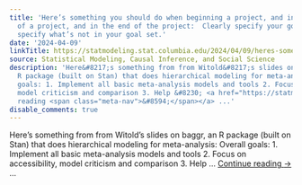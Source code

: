 ```yaml
---
title: 'Here’s something you should do when beginning a project, and in the middle
  of a project, and in the end of the project:  Clearly specify your goals, and also
  specify what’s not in your goal set.'
date: '2024-04-09'
linkTitle: https://statmodeling.stat.columbia.edu/2024/04/09/heres-something-you-should-do-when-beginning-a-project-and-in-the-middle-of-a-project-and-in-the-end-of-the-project-clearly-specify-your-goals-and-also-specify-whats-not-in-your-goals-set/
source: Statistical Modeling, Causal Inference, and Social Science
description: 'Here&#8217;s something from from Witold&#8217;s slides on baggr, an
  R package (built on Stan) that does hierarchical modeling for meta-analysis: Overall
  goals: 1. Implement all basic meta-analysis models and tools 2. Focus on accessibility,
  model criticism and comparison 3. Help &#8230; <a href="https://statmodeling.stat.columbia.edu/2024/04/09/heres-something-you-should-do-when-beginning-a-project-and-in-the-middle-of-a-project-and-in-the-end-of-the-project-clearly-specify-your-goals-and-also-specify-whats-not-in-your-goals-set/">Continue
  reading <span class="meta-nav">&#8594;</span></a> ...'
disable_comments: true
---
```

Here&#8217;s something from from Witold&#8217;s slides on baggr, an R package (built on Stan) that does hierarchical modeling for meta-analysis: Overall goals: 1. Implement all basic meta-analysis models and tools 2. Focus on accessibility, model criticism and comparison 3. Help &#8230; <a href="https://statmodeling.stat.columbia.edu/2024/04/09/heres-something-you-should-do-when-beginning-a-project-and-in-the-middle-of-a-project-and-in-the-end-of-the-project-clearly-specify-your-goals-and-also-specify-whats-not-in-your-goals-set/">Continue reading <span class="meta-nav">&#8594;</span></a> ...